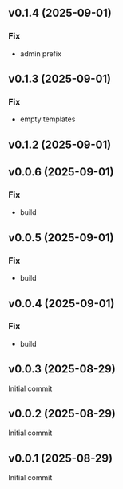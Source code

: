 ## v0.1.4 (2025-09-01)

### Fix

- admin prefix

## v0.1.3 (2025-09-01)

### Fix

- empty templates

## v0.1.2 (2025-09-01)

## v0.0.6 (2025-09-01)

### Fix

- build

## v0.0.5 (2025-09-01)

### Fix

- build

## v0.0.4 (2025-09-01)

### Fix

- build

## v0.0.3 (2025-08-29)
Initial commit
## v0.0.2 (2025-08-29)
Initial commit
## v0.0.1 (2025-08-29)
Initial commit
